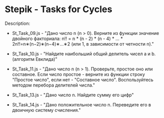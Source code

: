# Stepik - Tasks for Cycles
Description:

- St_Task_09.js - 
"Дано число n (n > 0). Верните из функции значение двойного факториала: n!! = n * (n - 2) * (n - 4) * ... * 2n!!=n∗(n−2)∗(n−4)∗...∗2 (или 1, в зависимости от четности n)."

- St_Task_10.js - 
"Найдите наибольший общий делитель чисел a и b. (алгоритм Евклида)"

- St_Task_11.js - 
"Дано число n (n > 1). Проверьте, простое оно или составное. Если число простое - верните из функции строку "Простое число", если нет - "Составное число". Воспользуйтесь методом перебора делителей числа."

- St_Task_13.js - 
"Дано число n. Найдите сумму его цифр"

- St_Task_14.js - 
"Дано положительное число n. Переведите его в двоичную систему счисления."
